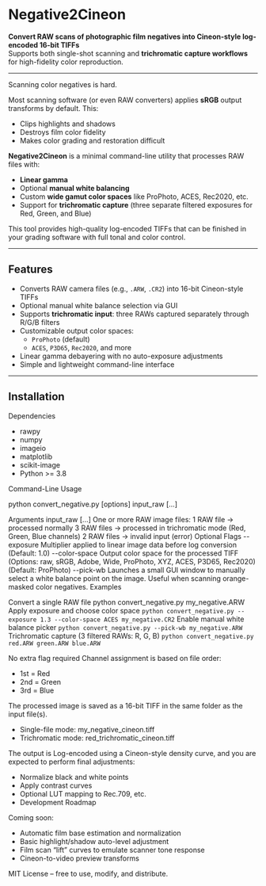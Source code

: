 # Negative2Cineon

**Convert RAW scans of photographic film negatives into Cineon-style log-encoded 16-bit TIFFs**  
Supports both single-shot scanning and **trichromatic capture workflows** for high-fidelity color reproduction.

---

Scanning color negatives is hard.

Most scanning software (or even RAW converters) applies **sRGB** output transforms by default. This:
- Clips highlights and shadows
- Destroys film color fidelity
- Makes color grading and restoration difficult

**Negative2Cineon** is a minimal command-line utility that processes RAW files with:
- **Linear gamma**
- Optional **manual white balancing**
- Custom **wide gamut color spaces** like ProPhoto, ACES, Rec2020, etc.
- Support for **trichromatic capture** (three separate filtered exposures for Red, Green, and Blue)

This tool provides high-quality log-encoded TIFFs that can be finished in your grading software with full tonal and color control.

---

## Features

- Converts RAW camera files (e.g., `.ARW`, `.CR2`) into 16-bit Cineon-style TIFFs
- Optional manual white balance selection via GUI
- Supports **trichromatic input**: three RAWs captured separately through R/G/B filters
- Customizable output color spaces:
  - `ProPhoto` (default)
  - `ACES`, `P3D65`, `Rec2020`, and more
- Linear gamma debayering with no auto-exposure adjustments
- Simple and lightweight command-line interface

---

## Installation

Dependencies

- rawpy
- numpy
- imageio
- matplotlib
- scikit-image
- Python >= 3.8

Command-Line Usage

python convert_negative.py [options] input_raw [...]

Arguments
input_raw [...]
One or more RAW image files:
1 RAW file → processed normally
3 RAW files → processed in trichromatic mode (Red, Green, Blue channels)
2 RAW files → invalid input (error)
Optional Flags
--exposure <float>
Multiplier applied to linear image data before log conversion
(Default: 1.0)
--color-space <name>
Output color space for the processed TIFF
(Options: raw, sRGB, Adobe, Wide, ProPhoto, XYZ, ACES, P3D65, Rec2020)
(Default: ProPhoto)
--pick-wb
Launches a small GUI window to manually select a white balance point on the image.
Useful when scanning orange-masked color negatives.
Examples

Convert a single RAW file
python convert_negative.py my_negative.ARW
Apply exposure and choose color space
```python convert_negative.py --exposure 1.3 --color-space ACES my_negative.CR2```
Enable manual white balance picker
```python convert_negative.py --pick-wb my_negative.ARW```
Trichromatic capture (3 filtered RAWs: R, G, B)
```python convert_negative.py red.ARW green.ARW blue.ARW```

No extra flag required
Channel assignment is based on file order:
- 1st = Red
- 2nd = Green
- 3rd = Blue
  
The processed image is saved as a 16-bit TIFF in the same folder as the input file(s).

- Single-file mode: my_negative_cineon.tiff
- Trichromatic mode: red_trichromatic_cineon.tiff

The output is Log-encoded using a Cineon-style density curve, and you are expected to perform final adjustments:
- Normalize black and white points
- Apply contrast curves
- Optional LUT mapping to Rec.709, etc.
- Development Roadmap

Coming soon:

 - Automatic film base estimation and normalization
 - Basic highlight/shadow auto-level adjustment
 - Film scan “lift” curves to emulate scanner tone response
 - Cineon-to-video preview transforms
   
MIT License – free to use, modify, and distribute.
